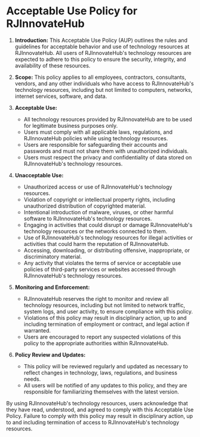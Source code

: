 # Acceptable Use Policy for RJInnovateHub

1. **Introduction:**
   This Acceptable Use Policy (AUP) outlines the rules and guidelines for acceptable behavior and use of technology resources at RJInnovateHub. All users of RJInnovateHub's technology resources are expected to adhere to this policy to ensure the security, integrity, and availability of these resources.

2. **Scope:**
   This policy applies to all employees, contractors, consultants, vendors, and any other individuals who have access to RJInnovateHub's technology resources, including but not limited to computers, networks, internet services, software, and data.

3. **Acceptable Use:**
   - All technology resources provided by RJInnovateHub are to be used for legitimate business purposes only.
   - Users must comply with all applicable laws, regulations, and RJInnovateHub policies while using technology resources.
   - Users are responsible for safeguarding their accounts and passwords and must not share them with unauthorized individuals.
   - Users must respect the privacy and confidentiality of data stored on RJInnovateHub's technology resources.

4. **Unacceptable Use:**
   - Unauthorized access or use of RJInnovateHub's technology resources.
   - Violation of copyright or intellectual property rights, including unauthorized distribution of copyrighted material.
   - Intentional introduction of malware, viruses, or other harmful software to RJInnovateHub's technology resources.
   - Engaging in activities that could disrupt or damage RJInnovateHub's technology resources or the networks connected to them.
   - Use of RJInnovateHub's technology resources for illegal activities or activities that could harm the reputation of RJInnovateHub.
   - Accessing, downloading, or distributing offensive, inappropriate, or discriminatory material.
   - Any activity that violates the terms of service or acceptable use policies of third-party services or websites accessed through RJInnovateHub's technology resources.

5. **Monitoring and Enforcement:**
   - RJInnovateHub reserves the right to monitor and review all technology resources, including but not limited to network traffic, system logs, and user activity, to ensure compliance with this policy.
   - Violations of this policy may result in disciplinary action, up to and including termination of employment or contract, and legal action if warranted.
   - Users are encouraged to report any suspected violations of this policy to the appropriate authorities within RJInnovateHub.

6. **Policy Review and Updates:**
   - This policy will be reviewed regularly and updated as necessary to reflect changes in technology, laws, regulations, and business needs.
   - All users will be notified of any updates to this policy, and they are responsible for familiarizing themselves with the latest version.

By using RJInnovateHub's technology resources, users acknowledge that they have read, understood, and agreed to comply with this Acceptable Use Policy. Failure to comply with this policy may result in disciplinary action, up to and including termination of access to RJInnovateHub's technology resources.
